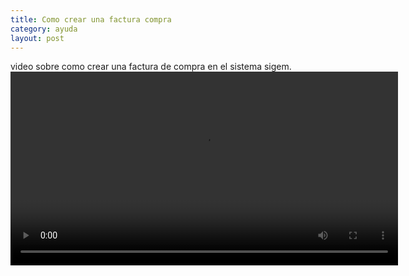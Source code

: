 ```yaml
---
title: Como crear una factura compra
category: ayuda
layout: post
---
```



video sobre como crear una factura de compra en el sistema sigem.
<video controls width="620">
  <source src="https://drive.google.com/uc?export=download&id=1a1oCyUz6HYhx3xkz_07b4EV-sTdxK9ao" type='video/mp4'>
</video>
